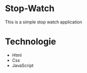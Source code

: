 # Stop-Watch
<p>This is a simple stop watch application</p>

<h1>Technologie</h1>

<ul>
  <li>Html</li>
  <li>Css</li>
  <li>JavaScript</li>
</ul>
